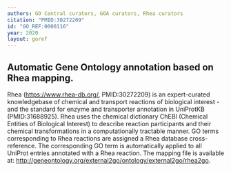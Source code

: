 ```yaml
---
authors: GO Central curators, GOA curators, Rhea curators
citation: "PMID:30272209"
id: "GO_REF:0000116"
year: 2020
layout: goref
---
```


## Automatic Gene Ontology annotation based on Rhea mapping.

Rhea (https://www.rhea-db.org/, PMID:30272209) is an expert-curated knowledgebase of chemical and transport reactions of biological interest - and the standard for enzyme and transporter annotation in UniProtKB (PMID:31688925). Rhea uses the chemical dictionary ChEBI (Chemical Entities of Biological Interest) to describe reaction participants and their chemical transformations in a computationally tractable manner. GO terms corresponding to Rhea reactions are assigned a Rhea database cross-reference. The corresponding GO term is automatically applied to all UniProt entries annotated with a Rhea reaction. The mapping file is available at: http://geneontology.org/external2go/ontology/external2go/rhea2go.
